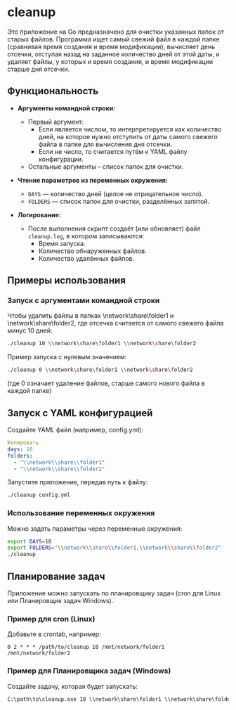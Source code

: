 # cleanup
Это приложение на Go предназначено для очистки указанных папок от старых файлов. Программа ищет самый свежий файл в каждой папке (сравнивая время создания и время модификации), вычисляет день отсечки, отступая назад на заданное количество дней от этой даты, и удаляет файлы, у которых и время создания, и время модификации старше дня отсечки.


## Функциональность

- **Аргументы командной строки:**
  - Первый аргумент:
    - Если является числом, то интерпретируется как количество дней, на которое нужно отступить от даты самого свежего файла в папке для вычисления дня отсечки.
    - Если не число, то считается путём к YAML файлу конфигурации.
  - Остальные аргументы – список папок для очистки.

- **Чтение параметров из переменных окружения:**
  - `DAYS` — количество дней (целое не отрицательное число).
  - `FOLDERS` — список папок для очистки, разделённых запятой.

- **Логирование:**
  - После выполнения скрипт создаёт (или обновляет) файл `cleanup.log`, в котором записываются:
    - Время запуска.
    - Количество обнаруженных файлов.
    - Количество удалённых файлов.

## Примеры использования

### Запуск с аргументами командной строки

Чтобы удалить файлы в папках \\network\share\folder1 и \\network\share\folder2, где отсечка считается от самого свежего файла минус 10 дней:

```bash
./cleanup 10 \\network\share\folder1 \\network\share\folder2
```

Пример запуска с нулевым значением:

```bash
./cleanup 0 \\network\share\folder1 \\network\share\folder2
```

(где 0 означает удаление файлов, старше самого нового файла в каждой папке)

## Запуск с YAML конфигурацией

Создайте YAML файл (например, config.yml):

```yaml
Копировать
days: 10
folders:
  - "\\network\\share\\folder1"
  - "\\network\\share\\folder2"
```

Запустите приложение, передав путь к файлу:

```bash
./cleanup config.yml
```

### Использование переменных окружения

Можно задать параметры через переменные окружения:

```bash
export DAYS=10
export FOLDERS="\\network\\share\\folder1,\\network\\share\\folder2"
./cleanup
```

## Планирование задач

Приложение можно запускать по планировщику задач (cron для Linux или Планировщик задач Windows).

### Пример для cron (Linux)

Добавьте в crontab, например:

```cron
0 2 * * * /path/to/cleanup 10 /mnt/network/folder1 /mnt/network/folder2
```

### Пример для Планировщика задач (Windows)

Создайте задачу, которая будет запускать:

```bat
C:\path\to\cleanup.exe 10 \\network\share\folder1 \\network\share\folder2
```

